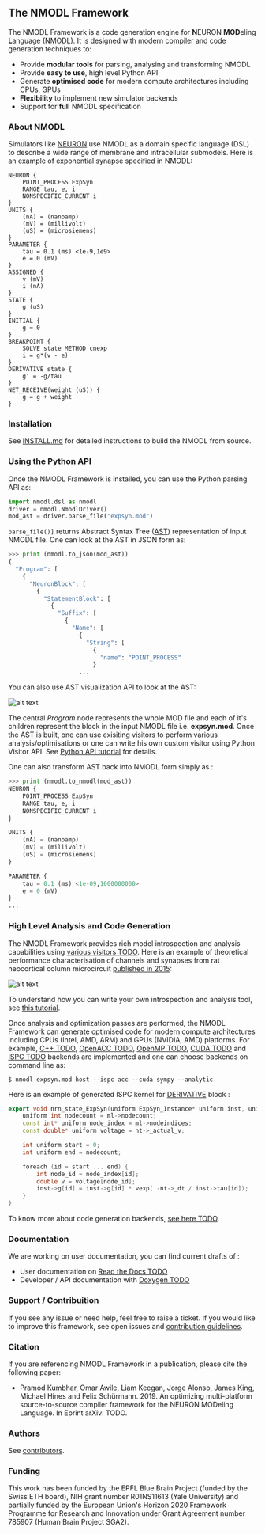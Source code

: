 ## The NMODL Framework

The NMODL Framework is a code generation engine for **N**EURON **MOD**eling **L**anguage ([NMODL](https://www.neuron.yale.edu/neuron/static/py_doc/modelspec/programmatic/mechanisms/nmodl.html)). It is designed with modern compiler and code generation techniques to:

* Provide **modular tools** for parsing, analysing and transforming NMODL
* Provide **easy to use**, high level Python API
* Generate **optimised code** for modern compute architectures including CPUs, GPUs
* **Flexibility** to implement new simulator backends
* Support for **full** NMODL specification

### About NMODL

Simulators like [NEURON](https://www.neuron.yale.edu/neuron/) use NMODL as a domain specific language (DSL) to describe a wide range of membrane and  intracellular submodels. Here is an example of exponential synapse specified in NMODL:

```
NEURON {
    POINT_PROCESS ExpSyn
    RANGE tau, e, i
    NONSPECIFIC_CURRENT i
}
UNITS {
    (nA) = (nanoamp)
    (mV) = (millivolt)
    (uS) = (microsiemens)
}
PARAMETER {
    tau = 0.1 (ms) <1e-9,1e9>
    e = 0 (mV)
}
ASSIGNED {
    v (mV)
    i (nA)
}
STATE {
    g (uS)
}
INITIAL {
    g = 0
}
BREAKPOINT {
    SOLVE state METHOD cnexp
    i = g*(v - e)
}
DERIVATIVE state {
    g' = -g/tau
}
NET_RECEIVE(weight (uS)) {
    g = g + weight
}
```

### Installation

See [INSTALL.md](INSTALL.md) for detailed instructions to build the NMODL from source.

### Using the Python API

Once the NMODL Framework is installed, you can use the Python parsing API as:

```python
import nmodl.dsl as nmodl
driver = nmodl.NmodlDriver()
mod_ast = driver.parse_file("expsyn.mod")
```

`parse_file()]` returns Abstract Syntax Tree ([AST](https://en.wikipedia.org/wiki/Abstract_syntax_tree)) representation of input NMODL file. One can look at the AST in JSON form as:

```python
>>> print (nmodl.to_json(mod_ast))
{
  "Program": [
    {
      "NeuronBlock": [
        {
          "StatementBlock": [
            {
              "Suffix": [
                {
                  "Name": [
                    {
                      "String": [
                        {
                          "name": "POINT_PROCESS"
                        }
                    ...
```
You can also use AST visualization API to look at the AST:

![alt text](docs/images/nmodl.ast.png "AST representation of expsyn.mod")

The central *Program* node represents the whole MOD file and each of it's children represent the block in the input NMODL file i.e. **expsyn.mod**. Once the AST is built, one can use exisiting visitors to perform various analysis/optimisations or one can write his own custom visitor using Python Visitor API. See [Python API tutorial](docs/notebooks/nmodl-python-tutorial.ipynb) for details.

One can also transform AST back into NMODL form simply as :

```python
>>> print (nmodl.to_nmodl(mod_ast))
NEURON {
    POINT_PROCESS ExpSyn
    RANGE tau, e, i
    NONSPECIFIC_CURRENT i
}

UNITS {
    (nA) = (nanoamp)
    (mV) = (millivolt)
    (uS) = (microsiemens)
}

PARAMETER {
    tau = 0.1 (ms) <1e-09,1000000000>
    e = 0 (mV)
}
...
```

### High Level Analysis and Code Generation

The NMODL Framework provides rich model introspection and analysis capabilities using [various visitors TODO](). Here is an example of theoretical performance characterisation of channels and synapses from rat neocortical column microcircuit [published in 2015](https://www.cell.com/abstract/S0092-8674(15)01191-5):

![alt text](docs/images/nmodl-perf-stats.png "Example of performance characterisation")

To understand how you can write your own introspection and analysis tool, see [this tutorial](docs/notebooks/nmodl-python-tutorial.ipynb).

Once analysis and optimization passes are performed, the NMODL Framework can generate optimised code for modern compute architectures including CPUs (Intel, AMD, ARM) and GPUs (NVIDIA, AMD) platforms. For example, [C++ TODO](), [OpenACC TODO](), [OpenMP TODO](), [CUDA TODO]() and [ISPC TODO]() backends are implemented and one can choose backends on command line as:

```
$ nmodl expsyn.mod host --ispc acc --cuda sympy --analytic
```

Here is an example of generated ISPC kernel for [DERIVATIVE](https://www.neuron.yale.edu/neuron/static/py_doc/modelspec/programmatic/mechanisms/nmodl.html#derivative) block :

```c++
export void nrn_state_ExpSyn(uniform ExpSyn_Instance* uniform inst, uniform NrnThread* uniform nt ...) {
    uniform int nodecount = ml->nodecount;
    const int* uniform node_index = ml->nodeindices;
    const double* uniform voltage = nt->_actual_v;

    int uniform start = 0;
    int uniform end = nodecount;

    foreach (id = start ... end) {
        int node_id = node_index[id];
        double v = voltage[node_id];
        inst->g[id] = inst->g[id] * vexp( -nt->_dt / inst->tau[id]);
    }
}
```

To know more about code generation backends, [see here TODO]().

### Documentation

We are working on user documentation, you can find current drafts of :

* User documentation on [Read the Docs TODO]()
* Developer / API documentation with [Doxygen TODO]()


### Support / Contribuition

If you see any issue or need help, feel free to raise a ticket. If you would like to improve this framework, see open issues and [contribution guidelines](CONTRIBUTING.md).

### Citation

If you are referencing NMODL Framework in a publication, please cite the following paper:

* Pramod Kumbhar, Omar Awile, Liam Keegan, Jorge Alonso, James King, Michael Hines and Felix Schürmann. 2019. An optimizing multi-platform source-to-source compiler framework for the NEURON MODeling Language. In Eprint arXiv: TODO.

### Authors

See [contributors](https://github.com/BlueBrain/nmodl/graphs/contributors).

### Funding

This work has been funded by the EPFL Blue Brain Project (funded by the Swiss ETH board), NIH grant number R01NS11613 (Yale University) and partially funded by the European Union's Horizon 2020 Framework Programme for Research and Innovation under Grant Agreement number 785907 (Human Brain Project SGA2).
